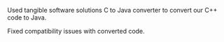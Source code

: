 Used tangible software solutions C to Java converter to convert our C++ code to Java.

Fixed compatibility issues with converted code.
